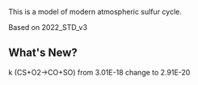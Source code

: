 This is a model of modern atmospheric sulfur cycle.

Based on 2022_STD_v3

## What's New?

k (CS+O2→CO+SO) from 3.01E-18 change to 2.91E-20
